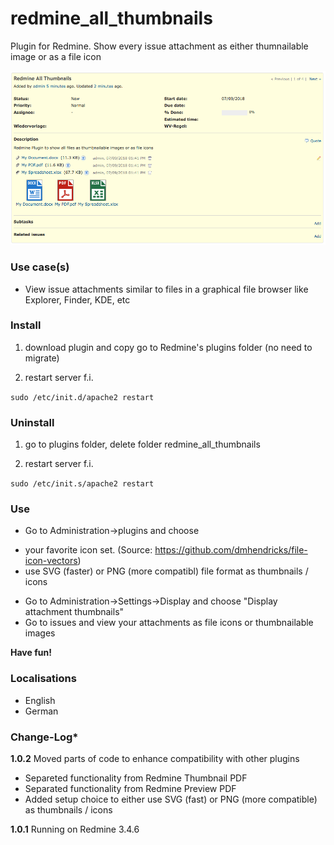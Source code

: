 # redmine_all_thumbnails

Plugin for Redmine. Show every issue attachment as either thumnailable image or as a file icon

![PNG that represents a quick overview](/doc/Overview.png)

### Use case(s)

* View issue attachments similar to files in a graphical file browser like Explorer, Finder, KDE, etc

### Install

1. download plugin and copy go to Redmine's plugins folder (no need to migrate)

2. restart server f.i.

`sudo /etc/init.d/apache2 restart`

### Uninstall

1. go to plugins folder, delete folder redmine_all_thumbnails 

2. restart server f.i. 

`sudo /etc/init.s/apache2 restart`

### Use

* Go to Administration->plugins and choose 
- your favorite icon set. (Source: https://github.com/dmhendricks/file-icon-vectors)
- use SVG (faster) or PNG (more compatibl) file format as thumbnails / icons
* Go to Administration->Settings->Display and choose "Display attachment thumbnails"
* Go to issues and view your attachments as file icons or thumbnailable images

**Have fun!**

### Localisations

* English
* German

### Change-Log* 

**1.0.2** Moved parts of code to enhance compatibility with other plugins
- Separeted functionality from Redmine Thumbnail PDF
- Separated functionality from Redmine Preview PDF
- Added setup choice to either use SVG (fast) or PNG (more compatible) as thumbnails / icons

**1.0.1** Running on Redmine 3.4.6
